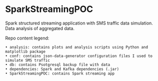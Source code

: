 # SparkStreamingPOC
Spark structured streaming application with SMS traffic data simulation.
Data analysis of aggregated data.

Repo content legend:

    • analysis: contains plots and analysis scripts using Python and matplotlib package
    • conf: contains json-data-generator configuration files I used to simulate SMS traffic
    • db: contains Psotgresql backup file with data
    • dependencies: Spark and Kafka dependencies (.jar)
    • SparkStreamingPOC: contains Spark streaming app
